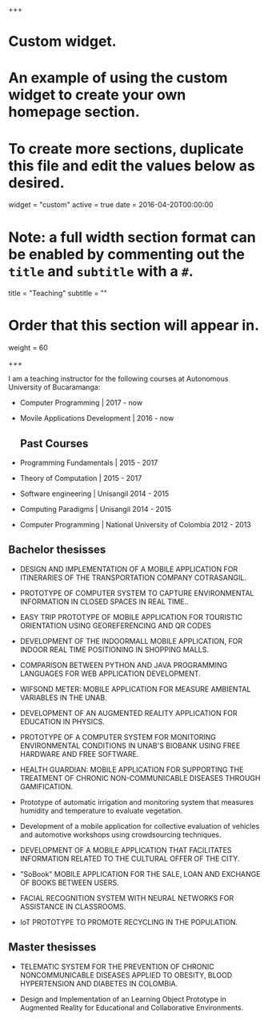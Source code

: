 +++
# Custom widget.
# An example of using the custom widget to create your own homepage section.
# To create more sections, duplicate this file and edit the values below as desired.
widget = "custom"
active = true
date = 2016-04-20T00:00:00

# Note: a full width section format can be enabled by commenting out the `title` and `subtitle` with a `#`.
title = "Teaching"
subtitle = ""

# Order that this section will appear in.
weight = 60

+++

I am a teaching instructor for the following courses at Autonomous University of Bucaramanga:

<ul class="ul-edu fa-ul">
  <li>
    <i class="fa-li fa fa-comments"></i>
    <div class="description">
      <p class="course">Computer Programming | 2017 - now</p>
    </div>
  </li>
  <li>
    <i class="fa-li fa fa-comments"></i>
    <div class="description">
      <p class="course">Movile Applications Development | 2016 - now</p>
    </div>
  </li>
  
  ## Past Courses
  
  <li>
    <i class="fa-li fa fa-comments"></i>
    <div class="description">
      <p class="course">Programming Fundamentals | 2015 - 2017</p>
    </div>
  </li>
  
  <li>
    <i class="fa-li fa fa-comments"></i>
    <div class="description">
      <p class="course">Theory of Computation | 2015 - 2017</p>
    </div>
  </li>
  <li>
    <i class="fa-li fa fa-comments"></i>
    <div class="description">
      <p class="course">Software engineering | Unisangil 2014 - 2015</p>
    </div>
  </li>
  <li>
    <i class="fa-li fa fa-comments"></i>
    <div class="description">
      <p class="course">Computing Paradigms | Unisangil 2014 - 2015</p>
    </div>
  </li>
  <li>
    <i class="fa-li fa fa-comments"></i>
    <div class="description">
      <p class="course">Computer Programming | National University of Colombia 2012 - 2013</p>
    </div>
  </li>
  
</ul>

## Bachelor thesisses

<ul class="ul-edu fa-ul">
  <li>
    <i class="fa-li fa fa-book"></i>
    <div class="description">
      <p class="course">DESIGN AND IMPLEMENTATION OF A MOBILE APPLICATION FOR ITINERARIES OF THE TRANSPORTATION COMPANY COTRASANGIL.</p>
    </div>
  </li>
  <li>
    <i class="fa-li fa fa-book"></i>
    <div class="description">
      <p class="course">PROTOTYPE OF COMPUTER SYSTEM TO CAPTURE ENVIRONMENTAL INFORMATION IN CLOSED SPACES IN REAL TIME..</p>
    </div>
  </li>
  <li>
    <i class="fa-li fa fa-book"></i>
    <div class="description">
      <p class="course">EASY TRIP PROTOTYPE OF MOBILE APPLICATION FOR TOURISTIC ORIENTATION USING GEOREFERENCING AND QR CODES</p>
    </div>
  </li>
  <li>
    <i class="fa-li fa fa-book"></i>
    <div class="description">
      <p class="course">DEVELOPMENT OF THE INDOORMALL MOBILE APPLICATION, FOR INDOOR REAL TIME POSITIONING IN SHOPPING MALLS.</p>
    </div>
  </li>
  <li>
    <i class="fa-li fa fa-book"></i>
    <div class="description">
      <p class="course">COMPARISON BETWEEN PYTHON AND JAVA PROGRAMMING LANGUAGES FOR WEB APPLICATION DEVELOPMENT.</p>
    </div>
  </li>
  <li>
    <i class="fa-li fa fa-book"></i>
    <div class="description">
      <p class="course">WIFSOND METER: MOBILE APPLICATION FOR MEASURE AMBIENTAL VARIABLES IN THE UNAB.</p>
    </div>
  </li>
  <li>
    <i class="fa-li fa fa-book"></i>
    <div class="description">
      <p class="course">DEVELOPMENT OF AN AUGMENTED REALITY APPLICATION FOR EDUCATION IN PHYSICS.</p>
    </div>
  </li>
  <li>
    <i class="fa-li fa fa-book"></i>
    <div class="description">
      <p class="course">PROTOTYPE OF A COMPUTER SYSTEM FOR MONITORING ENVIRONMENTAL CONDITIONS IN UNAB'S BIOBANK USING FREE HARDWARE AND FREE SOFTWARE.</p>
    </div>
  </li>
  <li>
    <i class="fa-li fa fa-book"></i>
    <div class="description">
      <p class="course">HEALTH GUARDIAN: MOBILE APPLICATION FOR SUPPORTING THE TREATMENT OF CHRONIC NON-COMMUNICABLE DISEASES THROUGH GAMIFICATION.</p>
    </div>
  </li>
  <li>
    <i class="fa-li fa fa-book"></i>
    <div class="description">
      <p class="course">Prototype of automatic irrigation and monitoring system that measures humidity and temperature to evaluate vegetation.</p>
    </div>
  </li>
  <li>
    <i class="fa-li fa fa-book"></i>
    <div class="description">
      <p class="course">Development of a mobile application for collective evaluation of vehicles and automotive workshops using crowdsourcing techniques.</p>
    </div>
  </li>
  <li>
    <i class="fa-li fa fa-book"></i>
    <div class="description">
      <p class="course">DEVELOPMENT OF A MOBILE APPLICATION THAT FACILITATES INFORMATION RELATED TO THE CULTURAL OFFER OF THE CITY.</p>
    </div>
  </li>
  <li>
    <i class="fa-li fa fa-book"></i>
    <div class="description">
      <p class="course">"SoBook" MOBILE APPLICATION FOR THE SALE, LOAN AND EXCHANGE OF BOOKS BETWEEN USERS.</p>
    </div>
  </li>
  <li>
    <i class="fa-li fa fa-book"></i>
    <div class="description">
      <p class="course">FACIAL RECOGNITION SYSTEM WITH NEURAL NETWORKS FOR ASSISTANCE IN CLASSROOMS.</p>
    </div>
  </li>
  <li>
    <i class="fa-li fa fa-book"></i>
    <div class="description">
      <p class="course">IoT PROTOTYPE TO PROMOTE RECYCLING IN THE POPULATION.</p>
    </div>
  </li>
</ul>


## Master thesisses

<ul class="ul-edu fa-ul">
  <li>
    <i class="fa-li fa fa-book"></i>
    <div class="description">
      <p class="course">TELEMATIC SYSTEM FOR THE PREVENTION OF CHRONIC NONCOMMUNICABLE DISEASES APPLIED TO OBESITY, BLOOD HYPERTENSION AND DIABETES IN COLOMBIA.</p>
    </div>
  </li>
  <li>
    <i class="fa-li fa fa-book"></i>
    <div class="description">
      <p class="course">Design and Implementation of an Learning Object Prototype in Augmented Reality for Educational and Collaborative Environments.</p>
    </div>
  </li>
  
  
</ul>
